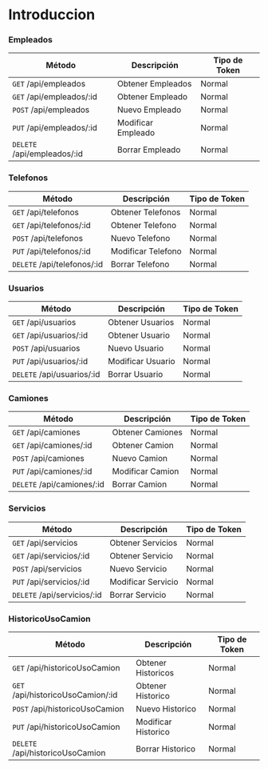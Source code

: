 # Introduccion

### Empleados

| Método                      | Descripción        | Tipo de Token |
| --------------------------- | ------------------ | ------------- |
| `GET` /api/empleados        | Obtener Empleados  | Normal        |
| `GET` /api/empleados/:id    | Obtener Empleado   | Normal        |
| `POST` /api/empleados       | Nuevo Empleado     | Normal        |
| `PUT` /api/empleados/:id    | Modificar Empleado | Normal        |
| `DELETE` /api/empleados/:id | Borrar Empleado    | Normal        |

### Telefonos

| Método                      | Descripción        | Tipo de Token |
| --------------------------- | ------------------ | ------------- |
| `GET` /api/telefonos        | Obtener Telefonos  | Normal        |
| `GET` /api/telefonos/:id    | Obtener Telefono   | Normal        |
| `POST` /api/telefonos       | Nuevo Telefono     | Normal        |
| `PUT` /api/telefonos/:id    | Modificar Telefono | Normal        |
| `DELETE` /api/telefonos/:id | Borrar Telefono    | Normal        |

### Usuarios

| Método                     | Descripción       | Tipo de Token |
| -------------------------- | ----------------- | ------------- |
| `GET` /api/usuarios        | Obtener Usuarios  | Normal        |
| `GET` /api/usuarios/:id    | Obtener Usuario   | Normal        |
| `POST` /api/usuarios       | Nuevo Usuario     | Normal        |
| `PUT` /api/usuarios/:id    | Modificar Usuario | Normal        |
| `DELETE` /api/usuarios/:id | Borrar Usuario    | Normal        |

### Camiones

| Método                     | Descripción      | Tipo de Token |
| -------------------------- | ---------------- | ------------- |
| `GET` /api/camiones        | Obtener Camiones | Normal        |
| `GET` /api/camiones/:id    | Obtener Camion   | Normal        |
| `POST` /api/camiones       | Nuevo Camion     | Normal        |
| `PUT` /api/camiones/:id    | Modificar Camion | Normal        |
| `DELETE` /api/camiones/:id | Borrar Camion    | Normal        |

### Servicios

| Método                      | Descripción        | Tipo de Token |
| --------------------------- | ------------------ | ------------- |
| `GET` /api/servicios        | Obtener Servicios  | Normal        |
| `GET` /api/servicios/:id    | Obtener Servicio   | Normal        |
| `POST` /api/servicios       | Nuevo Servicio     | Normal        |
| `PUT` /api/servicios/:id    | Modificar Servicio | Normal        |
| `DELETE` /api/servicios/:id | Borrar Servicio    | Normal        |

### HistoricoUsoCamion

| Método                            | Descripción         | Tipo de Token |
| --------------------------------- | ------------------- | ------------- |
| `GET` /api/historicoUsoCamion     | Obtener Historicos  | Normal        |
| `GET` /api/historicoUsoCamion/:id | Obtener Historico   | Normal        |
| `POST` /api/historicoUsoCamion    | Nuevo Historico     | Normal        |
| `PUT` /api/historicoUsoCamion     | Modificar Historico | Normal        |
| `DELETE` /api/historicoUsoCamion  | Borrar Historico    | Normal        |
